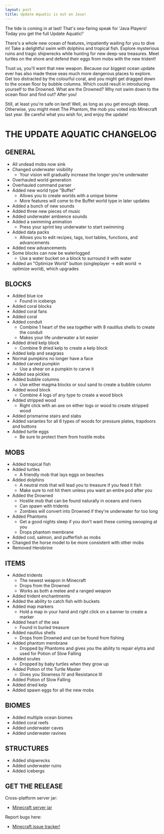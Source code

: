 ```yaml
---
layout: post
title: Update Aquatic is out on Java!
---
```


The tide is coming in at last! That's sea-faring speak for 'Java Players! Today you get the full Update Aquatic!'

There's a whole new ocean of features, impatiently waiting for you to dive in! Take a delightful swim with dolphins and tropical fish. Explore mysterious ruins and tragic shipwrecks while hunting for new deep-sea treasures. Meet turtles on the shore and defend their eggs from mobs with the new trident!

Trust us, you'll want that new weapon. Because our biggest ocean update ever has also made these seas much more dangerous places to explore. Get too distracted by the colourful coral, and you might get dragged down to the ocean floor by bubble columns. Which could result in introducing yourself to the Drowned. What are the Drowned? Why not swim down to the ocean floor and find out? After you!

Still, at least you're safe on land! Well, as long as you get enough sleep. Otherwise, you might meet The Phantom, the mob you voted into Minecraft last year. Be careful what you wish for, and enjoy the update!

# THE UPDATE AQUATIC CHANGELOG
## GENERAL
 * All undead mobs now sink
 * Changed underwater visibility
   * Your vision will gradually increase the longer you're underwater
 * Overhauled world generation
 * Overhauled command parser
 * Added new world type "Buffet"
   * Allows you to create worlds with a unique biome
   * More features will come to the Buffet world type in later updates
 * Added a bunch of new sounds
 * Added three new pieces of music
 * Added underwater ambience sounds
 * Added a swimming animation
   * Press your sprint key underwater to start swimming
 * Added data packs
   * Allows you to edit recipes, tags, loot tables, functions, and advancements
 * Added new advancements
 * Some blocks can now be waterlogged
   * Use a water bucket on a block to surround it with water
 * Added an "Optimize World" button (singleplayer -> edit world -> optimize world), which upgrades

## BLOCKS
 * Added blue ice
   * Found in icebergs
 * Added coral blocks
 * Added coral fans
 * Added coral
 * Added conduit
   * Combine 1 heart of the sea together with 8 nautilus shells to create the conduit
   * Makes your life underwater a lot easier
 * Added dried kelp block
   * Combine 9 dried kelp to create a kelp block
 * Added kelp and seagrass
 * Normal pumpkins no longer have a face
 * Added carved pumpkin
   * Use a shear on a pumpkin to carve it
 * Added sea pickles
 * Added bubble columns
   * Use either magma blocks or soul sand to create a bubble column
 * Added wood block
   * Combine 4 logs of any type to create a wood block
 * Added stripped wood
   * Right click with an axe on either logs or wood to create stripped wood
 * Added prismarine stairs and slabs
 * Added variantes for all 6 types of woods for pressure plates, trapdoors and buttons
 * Added turtle eggs
   * Be sure to protect them from hostile mobs

## MOBS
 * Added tropical fish
 * Added turtles
   * A friendly mob that lays eggs on beaches
 * Added dolphins
   * A neutral mob that will lead you to treasure if you feed it fish
   * Make sure to not hit them unless you want an entire pod after you
 * Added the Drowned
   * Hostile mob that can be found naturally in oceans and rivers
   * Can spawn with tridents
   * Zombies will convert into Drowned if they're underwater for too long
 * Added Phantoms
   * Get a good nights sleep if you don't want these coming swooping at you
   * Drops phantom membrane
 * Added cod, salmon, and pufferfish as mobs
 * Changed the horse model to be more consistent with other mobs
 * Removed Herobrine

## ITEMS
 * Added tridents
   * The newest weapon in Minecraft
   * Drops from the Drowned
   * Works as both a melee and a ranged weapon
 * Added trident enchantments
 * Added the ability to catch fish with buckets
 * Added map markers
   * Hold a map in your hand and right click on a banner to create a marker
 * Added heart of the sea
   * Found in buried treasure
 * Added nautilus shells
   * Drops from Drowned and can be found from fishing
 * Added phantom membrane
   * Dropped by Phantoms and gives you the ability to repair elytra and used for Potion of Slow Falling
 * Added scutes
   * Dropped by baby turtles when they grow up
 * Added Potion of the Turtle Master
   * Gives you Slowness IV and Resistance III
 * Added Potion of Slow Falling
 * Added dried kelp
 * Added spawn eggs for all the new mobs

## BIOMES
 * Added multiple ocean biomes
 * Added coral reefs
 * Added underwater caves
 * Added underwater ravines

## STRUCTURES
 * Added shipwrecks
 * Added underwater ruins
 * Added icebergs

## GET THE RELEASE
Cross-platform server jar:
 * [Minecraft server jar](https://launcher.mojang.com/mc/game/1.13/server/d0caafb8438ebd206f99930cfaecfa6c9a13dca0/server.jar)

Report bugs here:
 * [Minecraft issue tracker!](https://bugs.mojang.com/browse/MC)